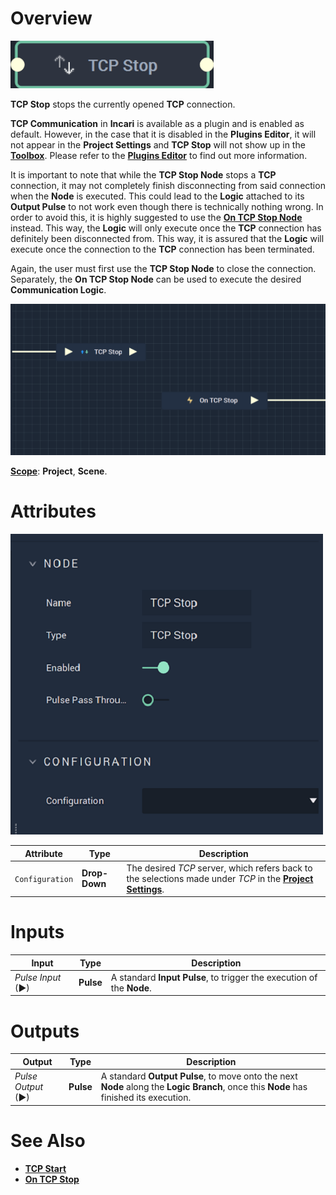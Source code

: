 # Overview

![The TCP Stop Node.](../../../.gitbook/assets/tcpstopnode20241.png)

**TCP Stop** stops the currently opened **TCP** connection.

**TCP Communication** in **Incari** is available as a plugin and is enabled as default. However, in the case that it is disabled in the **Plugins Editor**, it will not appear in the **Project Settings** and **TCP Stop** will not show up in the [**Toolbox**](../../overview.md). Please refer to the [**Plugins Editor**](../../../modules/plugins/communication/tcpconnectionsmanager.md) to find out more information.

It is important to note that while the **TCP Stop Node** stops a **TCP** connection, it may not completely finish disconnecting from said connection when the **Node** is executed. This could lead to the **Logic** attached to its **Output Pulse** 
to not work even though there is technically nothing wrong. In order to avoid this, it is highly suggested to use 
the [**On TCP Stop Node**](events/ontcpstop.md) instead. This way, the **Logic** will only execute once the **TCP** connection has definitely been disconnected from. This way, it is assured that the **Logic** will execute once the connection to the **TCP** connection has been terminated.

Again, the user must first use the **TCP Stop Node** to close the connection. Separately, the **On TCP Stop Node** can be used to execute the desired **Communication Logic**.  

![TCP Stop and On TCP Stop Configuration.](../../../.gitbook/assets/tcpstopvsontcpstop.png)

[**Scope**](../../overview.md#scopes): **Project**, **Scene**.

# Attributes

![The TCP Stop Node Attributes.](../../../.gitbook/assets/tcpstopatts.png)

|Attribute|Type|Description|
|---|---|---|
|`Configuration`|**Drop-Down**|The desired _TCP_ server, which refers back to the selections made under *TCP* in the [**Project Settings**](../../../modules/project-settings/tcp-connection.md).| 

# Inputs

|Input|Type|Description|
|---|---|---|
|*Pulse Input* (►)|**Pulse**|A standard **Input Pulse**, to trigger the execution of the **Node**.|

# Outputs

|Output|Type|Description|
|---|---|---|
|*Pulse Output* (►)|**Pulse**|A standard **Output Pulse**, to move onto the next **Node** along the **Logic Branch**, once this **Node** has finished its execution.|

# See Also

* [**TCP Start**](tcpstart.md)
* [**On TCP Stop**](events/ontcpstop.md)